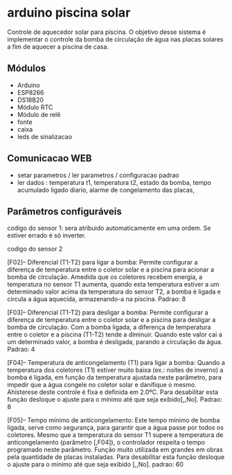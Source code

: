 # arduino piscina solar
Controle de aquecedor solar para piscina.
O objetivo desse sistema é implementar o controle da bomba de circulação de água nas placas solares a fim
de aquecer a piscina de casa.

## Módulos
* Arduino
* ESP8266
* DS18B20
* Módulo RTC
* Módulo de relê
* fonte
* caixa
* leds de sinalizacao


## Comunicacao WEB
* setar parametros / ler parametros / configuracao padrao
* ler dados :  temperatura t1, temperatura t2, estado da bomba, tempo acumulado ligado diario, alarme de congelamento das placas, 

## Parâmetros configuráveis

codigo do sensor 1: sera atribuido automaticamente em uma ordem. Se estiver errado é só inverter.

codigo do sensor 2 

[F02]– Diferencial (T1-T2) para ligar a bomba:
Permite configurar a diferença de temperatura entre o coletor solar e a piscina para acionar a
bomba de circulação. Amedida que os coletores recebem energia, a temperatura no sensor T1
aumenta, quando esta temperatura estiver a um determinado valor acima da temperatura do
sensor T2, a bomba é ligada e circula a água aquecida, armazenando-a na piscina.
Padrao: 8

[F03]– Diferencial (T1-T2) para desligar a bomba:
Permite configurar a diferença de temperatura entre o coletor solar e a piscina para desligar a
bomba de circulação. Com a bomba ligada, a diferença de temperatura entre o coletor e a
piscina (T1-T2) tende a diminuir. Quando este valor cai a um determinado valor, a bomba é
desligada, parando a circulação da água.
Padrao: 4

[F04]– Temperatura de anticongelamento (T1) para ligar a bomba:
Quando a temperatura dos coletores (T1) estiver muito baixa (ex.: noites de inverno) a bomba é
ligada, em função da temperatura ajustada neste parâmetro, para impedir que a água congele
no coletor solar e danifique o mesmo. Ahisterese deste controle é fixa e definida em 2.0ºC. Para
desabilitar esta função desloque o ajuste para o mínimo até que seja exibido[,,No].
Padrao: 8

[F05]– Tempo mínimo de anticongelamento:
Este tempo mínimo de bomba ligada, serve como segurança, para garantir que a água passe
por todos os coletores. Mesmo que a temperatura do sensor T1 supere a temperatura de
anticongelamento (parâmetro [,F04]), o controlador respeita o tempo programado neste
parâmetro. Função muito utilizada em grandes em obras pela quantidade de placas instaladas.
Para desabilitar esta função desloque o ajuste para o mínimo até que seja exibido [,,No].
padrao: 60


